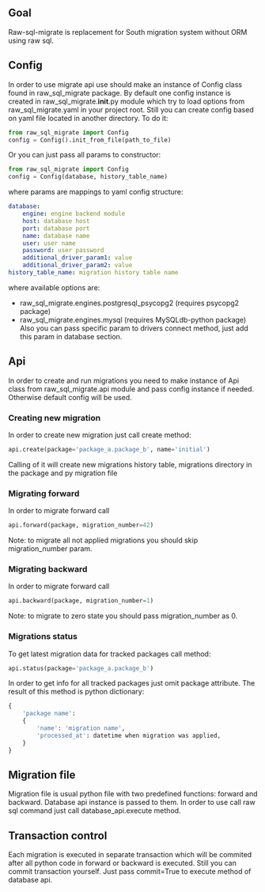 ## Goal
Raw-sql-migrate is replacement for South migration system without ORM using raw sql. 


## Config
In order to use migrate api use should make an instance of Config class found in raw_sql_migrate package.
By default one config instance is created in raw_sql_migrate.__init__.py module which try to load options
from raw_sql_migrate.yaml in your project root. Still you can create config based on yaml file located in 
another directory. To do it:
```python
from raw_sql_migrate import Config
config = Config().init_from_file(path_to_file)
```
Or you can just pass all params to constructor:
```python
from raw_sql_migrate import Config
config = Config(database, history_table_name)
```
where params are mappings to yaml config structure:
```yaml
database:
    engine: engine backend module
    host: database host
    port: database port
    name: database name
    user: user name
    password: user password
    additional_driver_param1: value
    additional_driver_param2: value
history_table_name: migration history table name
```
where available options are:
- raw_sql_migrate.engines.postgresql_psycopg2 (requires psycopg2 package)
- raw_sql_migrate.engines.mysql (requires MySQLdb-python package)
Also you can pass specific param to drivers connect method, just add this param in database section.


## Api
In order to create and run migrations you need to make instance of Api class from
raw_sql_migrate.api module and pass config instance if needed. Otherwise default config
will be used.


### Creating new migration
In order to create new migration just call create method:
```python
api.create(package='package_a.package_b', name='initial')
```
Calling of it will create new migrations history table,
migrations directory in the package and py migration file

### Migrating forward
In order to migrate forward call
```python
api.forward(package, migration_number=42)
```
Note: to migrate all not applied migrations you should skip migration_number param.

### Migrating backward
In order to migrate forward call
```python
api.backward(package, migration_number=1)
```
Note: to migrate to zero state you should pass migration_number as 0.

### Migrations status
To get latest migration data for tracked packages call method:
```python
api.status(package='package_a.package_b')
```
In order to get info for all tracked packages just omit package attribute.
The result of this method is python dictionary:
```python
{
    'package name': 
    {
        'name': 'migration name',
        'processed_at': datetime when migration was applied,
    }
}
```

## Migration file
Migration file is usual python file with two predefined functions:
forward and backward. Database api instance is passed to them.
In order to use call raw sql command just call database_api.execute method.

## Transaction control
Each migration is executed in separate transaction which will be 
commited after all python code in forward or backward is executed.
Still you can commit transaction yourself. Just pass commit=True to
execute method of database api.
